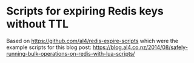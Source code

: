 Scripts for expiring Redis keys without TTL
===========================================

Based on https://github.com/al4/redis-expire-scripts which were the example scripts for this blog post: https://blog.al4.co.nz/2014/08/safely-running-bulk-operations-on-redis-with-lua-scripts/

